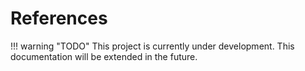 # References

!!! warning "TODO"
    This project is currently under development.
    This documentation will be extended in the future.